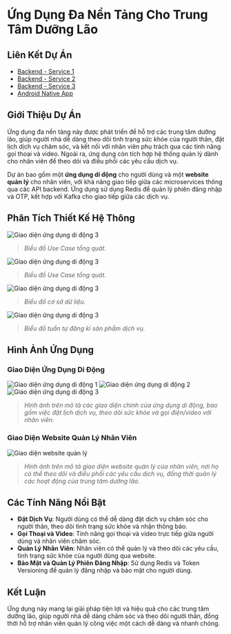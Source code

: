 # Ứng Dụng Đa Nền Tảng Cho Trung Tâm Dưỡng Lão

## Liên Kết Dự Án

- [Backend - Service 1](http://link-to-backend-service-1)
- [Backend - Service 2](http://link-to-backend-service-2)
- [Backend - Service 3](http://link-to-backend-service-3)
- [Android Native App](http://link-to-android-native-app)

## Giới Thiệu Dự Án

Ứng dụng đa nền tảng này được phát triển để hỗ trợ các trung tâm dưỡng lão, giúp người nhà dễ dàng theo dõi tình trạng sức khỏe của người thân, đặt lịch dịch vụ chăm sóc, và kết nối với nhân viên phụ trách qua các tính năng gọi thoại và video. Ngoài ra, ứng dụng còn tích hợp hệ thống quản lý dành cho nhân viên để theo dõi và điều phối các yêu cầu dịch vụ.

Dự án bao gồm một **ứng dụng di động** cho người dùng và một **website quản lý** cho nhân viên, với khả năng giao tiếp giữa các microservices thông qua các API backend. Ứng dụng sử dụng Redis để quản lý phiên đăng nhập và OTP, kết hợp với Kafka cho giao tiếp giữa các dịch vụ.

## Phân Tích Thiết Kế Hệ Thông
![Giao diện ứng dụng di động 3](https://github.com/QuangDuong-BN/save-image-for-repo/blob/main/nursinghome/usecase.png)
> *Biều đồ Use Case tổng quát.*

![Giao diện ứng dụng di động 3](https://github.com/QuangDuong-BN/save-image-for-repo/blob/main/nursinghome/image3.png)
> *Biều đồ Use Case tổng quát.*

![Giao diện ứng dụng di động 3](https://github.com/QuangDuong-BN/save-image-for-repo/blob/main/nursinghome/database.png)
> *Biểu đồ cơ sở dữ liệu.*

![Giao diện ứng dụng di động 3](https://github.com/QuangDuong-BN/save-image-for-repo/blob/main/nursinghome/tuantu1.png)
> *Biểu đồ tuần tự đăng kí sản phẩm dịch vụ.*
## Hình Ảnh Ứng Dụng

### Giao Diện Ứng Dụng Di Động

![Giao diện ứng dụng di động 1](https://github.com/QuangDuong-BN/save-image-for-repo/blob/main/nursinghome/image1.png)
![Giao diện ứng dụng di động 2](https://github.com/QuangDuong-BN/save-image-for-repo/blob/main/nursinghome/image2.png)
![Giao diện ứng dụng di động 3](https://github.com/QuangDuong-BN/save-image-for-repo/blob/main/nursinghome/image3.png)


> *Hình ảnh trên mô tả các giao diện chính của ứng dụng di động, bao gồm việc đặt lịch dịch vụ, theo dõi sức khỏe và gọi điện/video với nhân viên.*

### Giao Diện Website Quản Lý Nhân Viên

![Giao diện website quản lý](image4.jpg)

> *Hình ảnh trên mô tả giao diện website quản lý của nhân viên, nơi họ có thể theo dõi và điều phối các yêu cầu dịch vụ, đồng thời quản lý các hoạt động của trung tâm dưỡng lão.*

## Các Tính Năng Nổi Bật

- **Đặt Dịch Vụ**: Người dùng có thể dễ dàng đặt dịch vụ chăm sóc cho người thân, theo dõi tình trạng sức khỏe và nhận thông báo.
- **Gọi Thoại và Video**: Tính năng gọi thoại và video trực tiếp giữa người dùng và nhân viên chăm sóc.
- **Quản Lý Nhân Viên**: Nhân viên có thể quản lý và theo dõi các yêu cầu, tình trạng sức khỏe của người dùng qua website.
- **Bảo Mật và Quản Lý Phiên Đăng Nhập**: Sử dụng Redis và Token Versioning để quản lý đăng nhập và bảo mật cho người dùng.

## Kết Luận

Ứng dụng này mang lại giải pháp tiện lợi và hiệu quả cho các trung tâm dưỡng lão, giúp người nhà dễ dàng chăm sóc và theo dõi người thân, đồng thời hỗ trợ nhân viên quản lý công việc một cách dễ dàng và nhanh chóng.

